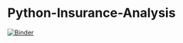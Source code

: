 # Python-Insurance-Analysis
[![Binder](https://mybinder.org/badge_logo.svg)](https://mybinder.org/v2/gh/leahcimali/Python-Insurance-Analysis/HEAD)

